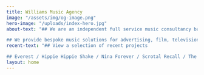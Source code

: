 ```yaml
---
title: Williams Music Agency
image: "/assets/img/og-image.png"
hero-image: "/uploads/index-hero.jpg"
about-text: "## We are an independent full service music consultancy based in London.

## We provide bespoke music solutions for advertising, film, television, games, brand identity, digital and interactive media."
recent-text: "## View a selection of recent projects

## Everest / Hippie Hippie Shake / Nina Forever / Scrotal Recall / The Guvnors / Set Fire to the Stars / Pride  / Almost Married / Abducted / Pantani / The Two Faces of January / Rush / Closed Circuit / About Time / The Battle of the Sexes / You Are Me / Trance / Restless  / The Sweeney  /  What If"
layout: home
---
```



